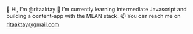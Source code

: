 👋 Hi, I’m @ritaaktay
🌱 I’m currently learning intermediate Javascript and building a content-app with the MEAN stack.
📫 You can reach me on ritaaktay@gmail.com

